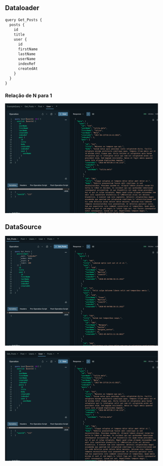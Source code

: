 ## Dataloader

```
query Get_Posts {
  posts {
    id
    title
    user {
      id
      firstName
      lastName
      userName
      indexRef
      createdAt
    }
  }
}
```

### Relação de N para 1

![alt text](image.png)

## DataSource

![alt text](image-1.png)

![alt text](image-2.png)
